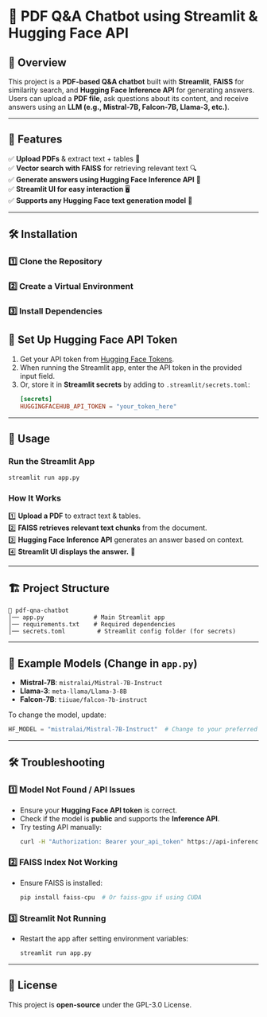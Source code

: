 # 📖 PDF Q&A Chatbot using Streamlit & Hugging Face API

## 🚀 Overview
This project is a **PDF-based Q&A chatbot** built with **Streamlit**, **FAISS** for similarity search, and **Hugging Face Inference API** for generating answers. Users can upload a **PDF file**, ask questions about its content, and receive answers using an **LLM (e.g., Mistral-7B, Falcon-7B, Llama-3, etc.)**.

---

## 🎯 Features
✅ **Upload PDFs** & extract text + tables 📄  
✅ **Vector search with FAISS** for retrieving relevant text 🔍  
✅ **Generate answers using Hugging Face Inference API** 🤖  
✅ **Streamlit UI for easy interaction** 🖥️  
✅ **Supports any Hugging Face text generation model** 🔄  

---

## 🛠️ Installation

### **1️⃣ Clone the Repository**

### **2️⃣ Create a Virtual Environment**

### **3️⃣ Install Dependencies**

## 🔑 Set Up Hugging Face API Token
1. Get your API token from [Hugging Face Tokens](https://huggingface.co/settings/tokens).
2. When running the Streamlit app, enter the API token in the provided input field.
3. Or, store it in **Streamlit secrets** by adding to `.streamlit/secrets.toml`:
   ```toml
   [secrets]
   HUGGINGFACEHUB_API_TOKEN = "your_token_here"
   ```

---

## 🎯 Usage

### **Run the Streamlit App**
```bash
streamlit run app.py
```

### **How It Works**
1️⃣ **Upload a PDF** to extract text & tables.  
2️⃣ **FAISS retrieves relevant text chunks** from the document.  
3️⃣ **Hugging Face Inference API** generates an answer based on context.  
4️⃣ **Streamlit UI displays the answer.** 🎉  

---

## 🏗️ Project Structure
```
📂 pdf-qna-chatbot
│── app.py              # Main Streamlit app
│── requirements.txt    # Required dependencies
│── secrets.toml         # Streamlit config folder (for secrets)
```

---

## 📌 Example Models (Change in `app.py`)
- **Mistral-7B**: `mistralai/Mistral-7B-Instruct`
- **Llama-3**: `meta-llama/Llama-3-8B`
- **Falcon-7B**: `tiiuae/falcon-7b-instruct`

To change the model, update:
```python
HF_MODEL = "mistralai/Mistral-7B-Instruct"  # Change to your preferred model
```

---

## 🛠️ Troubleshooting
### **1️⃣ Model Not Found / API Issues**
- Ensure your **Hugging Face API token** is correct.
- Check if the model is **public** and supports the **Inference API**.
- Try testing API manually:
  ```bash
  curl -H "Authorization: Bearer your_api_token" https://api-inference.huggingface.co/models/mistralai/Mistral-7B-Instruct
  ```

### **2️⃣ FAISS Index Not Working**
- Ensure FAISS is installed:
  ```bash
  pip install faiss-cpu  # Or faiss-gpu if using CUDA
  ```

### **3️⃣ Streamlit Not Running**
- Restart the app after setting environment variables:
  ```bash
  streamlit run app.py
  ```

---

## 📜 License
This project is **open-source** under the GPL-3.0 License.

